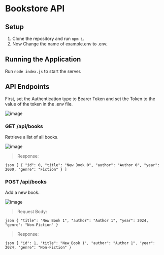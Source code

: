 # Bookstore API

## Setup

1. Clone the repository and run `npm i`.
2. Now Change the name of example.env to .env.

## Running the Application

Run `node index.js` to start the server.

## API Endpoints

First, set the Authentication type to Bearer Token and set the Token to the value of the token in the .env file.

![image](https://github.com/JosephLahiru/bookstore-api/assets/44818405/1739656f-3578-41a0-854e-f3ad60c89892)

### GET /api/books

Retrieve a list of all books.

![image](https://github.com/JosephLahiru/bookstore-api/assets/44818405/55291ee9-6d78-4190-ba40-a3ba2e79a4c6)

> Response:

`json [ { "id": 0, "title": "New Book 0", "author": "Author 0", "year": 2000, "genre": "Fiction" } ]`

### POST /api/books

Add a new book.

![image](https://github.com/JosephLahiru/bookstore-api/assets/44818405/ab873122-6065-4254-a65d-be0c1cddcee4)

> Request Body:

`json { "title": "New Book 1", "author": "Author 1", "year": 2024, "genre": "Non-Fiction" }`

> Response:

`json { "id": 1, "title": "New Book 1", "author": "Author 1", "year": 2024, "genre": "Non-Fiction" }`

